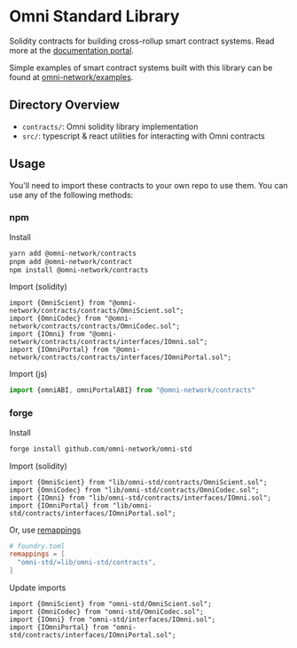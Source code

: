# Omni Standard Library

Solidity contracts for building cross-rollup smart contract systems. Read more at the [documentation portal](https://docs.omni.network).

Simple examples of smart contract systems built with this library can be found at [omni-network/examples](https://github.com/omni-network/examples).

## Directory Overview

- `contracts/`: Omni solidity library implementation
- `src/`: typescript & react utilities for interacting with Omni contracts

## Usage

You'll need to import these contracts to your own repo to use them. You can use any of the following methods:


### npm


Install

```bash
yarn add @omni-network/contracts
pnpm add @omni-network/contract
npm install @omni-network/contracts
```


Import (solidity)


```solidity
import {OmniScient} from "@omni-network/contracts/contracts/OmniScient.sol";
import {OmniCodec} from "@omni-network/contracts/contracts/OmniCodec.sol";
import {IOmni} from "@omni-network/contracts/contracts/interfaces/IOmni.sol";
import {IOmniPortal} from "@omni-network/contracts/contracts/interfaces/IOmniPortal.sol";
```


Import (js)

```js
import {omniABI, omniPortalABI} from "@omni-network/contracts"
```


### forge


Install


```bash
forge install github.com/omni-network/omni-std
```

Import (solidity)

```solidity
import {OmniScient} from "lib/omni-std/contracts/OmniScient.sol";
import {OmniCodec} from "lib/omni-std/contracts/OmniCodec.sol";
import {IOmni} from "lib/omni-std/contracts/interfaces/IOmni.sol";
import {IOmniPortal} from "lib/omni-std/contracts/interfaces/IOmniPortal.sol";
```

Or, use [remappings](https://book.getfoundry.sh/projects/dependencies#remapping-dependencies)


```toml
# foundry.toml
remappings = [
  "omni-std/=lib/omni-std/contracts",
]
```

Update imports

```solidity
import {OmniScient} from "omni-std/OmniScient.sol";
import {OmniCodec} from "omni-std/OmniCodec.sol";
import {IOmni} from "omni-std/interfaces/IOmni.sol";
import {IOmniPortal} from "omni-std/contracts/interfaces/IOmniPortal.sol";
```
